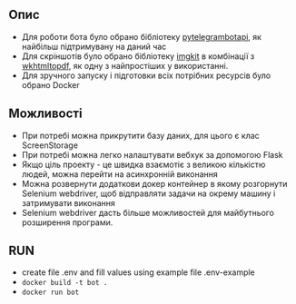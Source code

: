 ## Опис
- Для роботи бота було обрано бібліотеку [pytelegrambotapi](https://github.com/eternnoir/pyTelegramBotAPI), як найбільш підтримувану на даний час
- Для скріншотів було обрано бібліотеку [imgkit](https://pypi.org/project/imgkit/) в комбінації з [wkhtmltopdf](https://wkhtmltopdf.org/), як одну з найпростіших у використанні.
- Для зручного запуску і підготовки всіх потрібних ресурсів було обрано Docker

## Можливості
- При потребі можна прикрутити базу даних, для цього є клас ScreenStorage
- При потребі можна легко налаштувати вебхук за допомогою Flask
- Якщо ціль проекту - це швидка взаємотіє з великою кількістю людей, можна перейти на асинхронній виконання
- Можна розвернути додаткови докер контейнер в якому розгорнути Selenium webdriver, щоб відправляти задачи на окрему машину і затримувати виконання
- Selenium webdriver дасть більше можливостей для майбутнього розширення програми. 

## RUN
- create file .env and fill values using example file .env-example
- `docker build -t bot .`
- `docker run bot`
